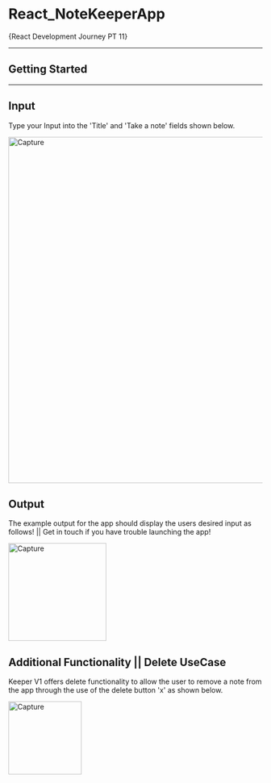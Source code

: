 # React_NoteKeeperApp
{React Development Journey PT 11}

********************
## Getting Started
********************

## Input

Type your Input into the 'Title' and 'Take a note' fields shown below. 

<img width="687" alt="Capture" src="https://user-images.githubusercontent.com/91548582/143622426-6485aeaa-42fb-4e1f-b736-694ca92ae0a0.PNG">

## Output

The example output for the app should display the users desired input as follows! || Get in touch if you have trouble launching the app!

<img width="194" alt="Capture" src="https://user-images.githubusercontent.com/91548582/143622667-3e4a42fa-2072-427d-a1c2-34075234f332.PNG">

## Additional Functionality || Delete UseCase

Keeper V1 offers delete functionality to allow the user to remove a note from the app through the use of the delete button 'x' as shown below.

<img width="145" alt="Capture" src="https://user-images.githubusercontent.com/91548582/143622848-43c2121e-aca6-4236-b0a6-d1d9bb3d514f.PNG">
